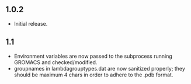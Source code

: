 ## 1.0.2
* Initial release.

## 1.1
* Environment variables are now passed to the subprocess running GROMACS and checked/modified.
* groupnames in lambdagrouptypes.dat are now sanitized properly; they should be maximum 4 chars in order to adhere to the .pdb format.
